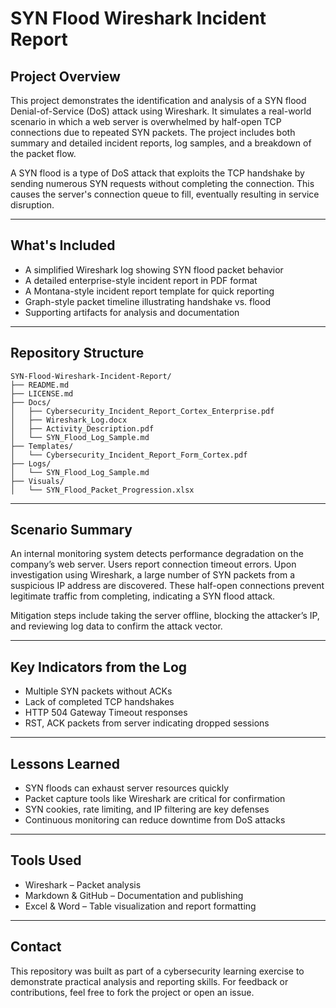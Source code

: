 # SYN Flood Wireshark Incident Report

## Project Overview

This project demonstrates the identification and analysis of a SYN flood Denial-of-Service (DoS) attack using Wireshark. It simulates a real-world scenario in which a web server is overwhelmed by half-open TCP connections due to repeated SYN packets. The project includes both summary and detailed incident reports, log samples, and a breakdown of the packet flow.

A SYN flood is a type of DoS attack that exploits the TCP handshake by sending numerous SYN requests without completing the connection. This causes the server's connection queue to fill, eventually resulting in service disruption.

---

## What's Included

- A simplified Wireshark log showing SYN flood packet behavior
- A detailed enterprise-style incident report in PDF format
- A Montana-style incident report template for quick reporting
- Graph-style packet timeline illustrating handshake vs. flood
- Supporting artifacts for analysis and documentation

---

## Repository Structure

```text
SYN-Flood-Wireshark-Incident-Report/
├── README.md
├── LICENSE.md
├── Docs/
│   ├── Cybersecurity_Incident_Report_Cortex_Enterprise.pdf
│   ├── Wireshark_Log.docx
│   ├── Activity_Description.pdf
│   └── SYN_Flood_Log_Sample.md
├── Templates/
│   └── Cybersecurity_Incident_Report_Form_Cortex.pdf
├── Logs/
│   └── SYN_Flood_Log_Sample.md
├── Visuals/
│   └── SYN_Flood_Packet_Progression.xlsx
```

---

## Scenario Summary

An internal monitoring system detects performance degradation on the company’s web server. Users report connection timeout errors. Upon investigation using Wireshark, a large number of SYN packets from a suspicious IP address are discovered. These half-open connections prevent legitimate traffic from completing, indicating a SYN flood attack.

Mitigation steps include taking the server offline, blocking the attacker’s IP, and reviewing log data to confirm the attack vector.

---

## Key Indicators from the Log

- Multiple SYN packets without ACKs
- Lack of completed TCP handshakes
- HTTP 504 Gateway Timeout responses
- RST, ACK packets from server indicating dropped sessions

---

## Lessons Learned

- SYN floods can exhaust server resources quickly
- Packet capture tools like Wireshark are critical for confirmation
- SYN cookies, rate limiting, and IP filtering are key defenses
- Continuous monitoring can reduce downtime from DoS attacks

---

## Tools Used

- Wireshark – Packet analysis
- Markdown & GitHub – Documentation and publishing
- Excel & Word – Table visualization and report formatting

---

## Contact

This repository was built as part of a cybersecurity learning exercise to demonstrate practical analysis and reporting skills. For feedback or contributions, feel free to fork the project or open an issue.
